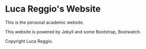 # Luca Reggio's Website

This is the personal academic website.

This website is powered by Jekyll and some Bootstrap, Bootwatch.

Copyright Luca Reggio.
